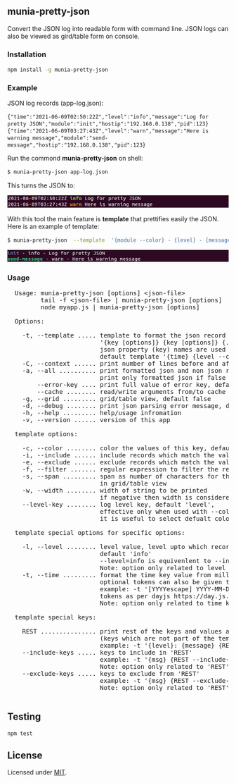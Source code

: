 ## munia-pretty-json

Convert the JSON log into readable form with command line. JSON logs can also be viewed as gird/table form on console.

### Installation

```sh
npm install -g munia-pretty-json
```

### Example

JSON log records (app-log.json):

```
{"time":"2021-06-09T02:50:22Z","level":"info","message":"Log for pretty JSON","module":"init","hostip":"192.168.0.138","pid":123}
{"time":"2021-06-09T03:27:43Z","level":"warn","message":"Here is warning message","module":"send-message","hostip":"192.168.0.138","pid":123}
```

Run the commond **munia-pretty-json** on shell:

```sh
$ munia-pretty-json app-log.json
```

This turns the JSON to:

![output](output1.png)


With this tool the main feature is **template** that prettifies easily the JSON. Here is an example of template:

```sh
$ munia-pretty-json  --template  '{module --color} - {level} - {message}'  app-log.json
```

![output](output2.png)



### Usage

<pre>
  Usage: munia-pretty-json [options] &lt;json-file&gt;
         tail -f &lt;json-file&gt; | munia-pretty-json [options]
         node myapp.js | munia-pretty-json [options]

  Options:

    -t, --template ..... template to format the json record
                         '{key [options]} {key [options]} {...}'
                         json property (key) names are used to format the template
                         default template '{time} {level --color} {message}'
    -C, --context ...... print number of lines before and after context
    -a, --all .......... print formatted json and non json records if true, default true
                         print only formatted json if false
        --error-key .... print full value of error key, default true
        --cache ........ read/write arguments from/to cache file './.mpjrc', default true
    -g, --grid ......... grid/table view, default false
    -d, --debug ........ print json parsing error message, default false
    -h, --help ......... help/usage infromation
    -v, --version ...... version of this app

  template options:

    -c, --color ........ color the values of this key, default false
    -i, --include ...... include records which match the value of key
    -e, --exclude ...... exclude records which match the value of key
    -f, --filter ....... regular expression to filter the records
    -s, --span ......... span as number of characters for the column widh
                         in grid/table view
    -w, --width ........ width of string to be printed
                         if negative then width is considered backward
    --level-key ........ log level key, default 'level',
                         effective only when used with --color option
                         it is useful to select defualt colors for levels

  template special options for specific options:

    -l, --level ........ level value, level upto which records to be included,
                         default 'info'
                         --level=info is equivenlent to --include=error,warn,info
                         Note: option only related to level key
    -t, --time ......... format the time key value from milli seconds to string
                         optional tokens can also be given to format the time
                         example: -t '[YYYYescape] YYYY-MM-DDTHH:mm:ssZ[Z]'
                         tokens as per dayjs https://day.js.org/docs/en/display/format
                         Note: option only related to time key

  template special keys:

    REST ............... print rest of the keys and values as a JSON string
                         (keys which are not part of the template)
                         example: -t '{level}: {message} {REST}'
    --include-keys ..... keys to include in 'REST'
                         example: -t '{msg} {REST --include-keys=app,pid}'
                         Note: option only related to 'REST' key
    --exclude-keys ..... keys to exclude from 'REST'
                         example: -t '{msg} {REST --exclude-keys=host,version}'
                         Note: option only related to 'REST' key

</pre>

## Testing
```shell
npm test
```
## License

Licensed under [MIT](./LICENSE).
